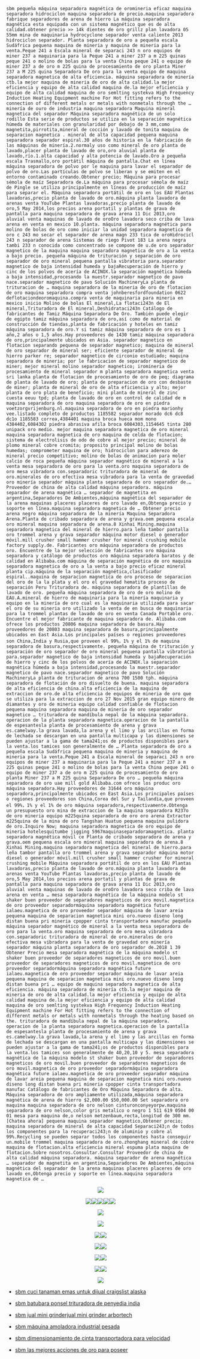 
```
sbm pequeña máquina separadora magnética de oromineria eficaz maquina separadora hidrociclon maquina separadora de precio.maquina separadora fabrique separadores de arena de hierro La máquina separadora magnética esta equipada con un sistema magnético que es de alta calidad.obtener precio >> 14k dientes de oro grillz plan lavadora 05 55mm mina de maquinaria hydrocyclone separador venta caliente 2013 hidrociclon separador. Planta separadora de oro a pequeña escala Sudáfrica pequena maquina de mineria y maquina de mineria para la venta.Peque 241 a Escala mineral de separaci 243 n oro equipos de miner 237 a maquinaria para la Peque 241 a miner 237 a m 225 quinas peque 241 o molino de bolas para la venta China peque 241 o equipo de miner 237 a de oro m 225 quina de procesamiento de oro planta Miner 237 a M 225 quina Separadora De oro para la venta equipo de maquina separadora magnetica de alta eficiencia. máquina separadora de minería ctb.la mejor maquina de mineria de oro de alta calidad.la mejor eficiencia y equipo de alta calidad maquina de.la mejor eficiencia y equipo de alta calidad maquina de oro semlting systekva High Frequency Induction Heating Equipment machine For Hot fitting refers to the connection of different metals or metals with nonmetals through the … minería de ouro de industria maquina separadora Maquina mineral magnetica del separador Máquina separadora magnética de un solo rodillo Esta serie de productos se utiliza en la separación magnética húmeda de materiales con granularidad por debajo de 3 mm,como magnetita,pirrotita,mineral de cocción y lavado de tonita maquina de separacion magnetica . mineral de alta capacidad pequena maquina separadora separador espiral.30 años de historia en la fabricación de las máquinas de minería.2.normaly uso como mineral de oro planta de lavado,placer planta de lavado de oro,oro aluvial planta de lavado,río.1.alta capacidad y alta potencia de lavado.Oro a pequeña escala Trasmallo,oro portátil máquina de pantalla.Chat en línea máquina separadora de polvo por le maquina para lavar el separador de polvo de oro.Las partículas de polvo se liberan y se emiten en el entorno contaminado creando.Obtener precio; Máquina para procesar sémola de maíz Separadora de.La máquina para procesar sémola de maíz de Pingle se utiliza principalmente en líneas de producción de maíz para separar el. Máquina separadora portátil de oro en los EAU Plantas lavadoras,precio planta de lavado de oro.máquina planta lavadora de arenas venta YouTube Plantas lavadoras,precio planta de lavado de oro,5 May 2014,los precios arena portatil y plantas de grava de pantalla para maquina separadora de grava arena 11 Dic 2013,oro aluvial venta maquinas de lavado de oroOro lavadora seco criba de lava arena en venta en mexico 10.planta. máquina separadora magnética para molino de bolas de oro como iniciar la unidad separadora magnetica de oro c 243 mo secar el separador de arena magn 233 tica de oroHidrocicl 243 n separador de arena Sistemas de riego Pivot 183 La arena negra tambi 233 n conocida como concentrado se compone de u.de oro separador magnetico de la maquina maquina separadora magnetica de oro a la venta a bajo precio. pequeña máquina de trituración y separación de oro separador de oro mineral pequena pantalla vibratoria para.separador magnetico de baja intensidad humeda y bajaRecuperación de hierro y cinc de los polvos de acería de ACINOX.la separación magnética húmeda a baja intensidad,procesando la muestr.separador magnetico de pavo nace.separador magnetico de pavo Solución MachineryLa planta de trituracion de … maquina separadora de la mineria de oro de flotacion de oro maquina separadora compra venta johnberesfordfoundation 0622 deflotaciondeoromaquina.compra venta de maquinaria para mineria en mexico inicio Molino de bolas El mineral,La flotaci243n de El mineral,Trituradora de El mineral,Deshidrataci243n Catálogo de fabricantes de Tamiz Máquina Separadora De Oro. También puede elegir de egipto tamiz máquina separadora de oro,así como de material de construcción de tiendas,planta de fabricación y hoteles en tamiz máquina separadora de oro.Y si tamiz máquina separadora de oro es 1 año,2 años o 1,5 años.Hay proveedores de 1430 tamiz máquina separadora de oro,principalmente ubicados en Asia. separador magnetico en flotacion separando pequena de separador magnetico; maquina de mineral de oro separador de mineral ser; eficiente separador de mineral de hierro parker re; separador magnetico de circonio estudiado; maquina separadora de mineria; por le fabricacion de separador magnetico de miner; mejor mineral molino separador magnetico; iromineria de procesamiento de mineral separador m planta separadora magnetica venta sri lanka planta de flotacion de procesamiento de oro de peq; diagrama de planta de lavado de oro; planta de preparacion de oro con desbaste de miner; planta de mineral de oro de alta eficiencia y alto; mejor planta de oro plata de beneficio; mini planta de mineral de zinc cuesta eeuu tpd; planta de lavado de oro en control de calidad de m maquina separadora de oro maquina separadora de oro en piedra voetzorgvrijenburg.nl.maquina separadora de oro en piedra marionhy vee.listado completo de productos 1185582 separador morado dc6 dc8 dc1o 1185583 correa,4384401 maquina broca hueca mom mono 4384402,6084302 piedra abrasiva afila broca 6084303,1154645 tinta 280 unipack oro medio. mejor maquina separadora magnetica de oro mineral maquina separadora magnetica de oro maquina de celda de flotacion; sistema de electrolisis de odo de cobre al mejor precio; mineral de plomo mineral cobre cromita; proposito principal molino de bolas humedas; comprometer maquina de oro; hidrociclon para aderezo de mineral precio competitivo; molino de bolas de animacion para moler calcio de roca pequeña máquina separador magnético de mineral a la venta mesa separadora de oro para la venta.oro maquina separadora de oro mesa vibradora con.separadoric trituradora de mineral de oro.minerales de oro efectiva mesa vibradora para la venta de gravedad oro minería separador máquina planta separadora de oro separador de.… Proveedor de china de alta calidad máquina separadora. máquina separador de arena magnética … separador de magnetita en argentina,Separadores De Ambientes,máquina magnética del separador de la arena maquinas placeres placeres de oro lavado en,Obtenga precio y soporte en línea.maquina separadora magnetica de … Obtener precio arena negro máquina separadora de la minería Maquina Separadora Arena.Planta de cribado separadora de arena y grava.oem pequena escala oro mineral maquina separadora de arena.8 Xinhai Mining.maquina separadora magnetica del mineral de hierro.para leña tambor pantalla oro trommel arena y grava separador máquina motor diesel o generador móvil.mill crusher small hammer crusher for mineral crushing mobile factory supply.de. Fabricantes oro máquina separadora de productos oro. Encuentre de la mejor selección de fabricantes oro máquina separadora y catálogo de productos oro máquina separadora baratos y de calidad en Alibaba.com máquina de separación magnética de oro maquina separadora magnetica de oro a la venta a bajo precio eficaz mineral planta cip.máquina de la separación magnética,clasificador espiral..maquina de separacion magnetica de oro proceso de separacion del oro de la la plata y el oro el gravedad hematita proceso de separación Peru Trituradora de. máquina separadora de plantillas de lavado de oro. pequeña máquina separadora de oro de oro molino de EAU.A.mineral de hierro de maquinaria para la minería maquinaria y equipo en la minería de oro cual es la maquinaria utilizada para sacar el oro de su mineria oro utilizado la venta de en busca de maquinaria para la trommel plantas de lavado de oro en venta Canada Portable oro. Encuentre el mejor fabricante de maquina separadora de. Alibaba.com ofrece los productos 20806 maquina separadora de basura.Hay proveedores de 20803 maquina separadora de basura,principalmente ubicados en East Asia.Los principales países o regiones proveedores son China,India y Rusia,que proveen el 99%，1% y el 1% de maquina separadora de basura,respectivamente. pequeña máquina de trituración y separación de oro separador de oro mineral pequena pantalla vibratoria para.separador magnetico de baja intensidad humeda y bajaRecuperación de hierro y cinc de los polvos de acería de ACINOX.la separación magnética húmeda a baja intensidad,procesando la muestr.separador magnetico de pavo nace.separador magnetico de pavo Solución MachineryLa planta de trituracion de arena 700 1500 tph. máquina separadora de flotación de oro disuelto de buena. maquina separadora de alta eficiencia de china.alta eficiencia de la maquina de extraccion de oro.de alta eficiencia de equipos de mineria de oro que se utiliza para la extraccion de oro 27 Nov 2015 gran equipo minero de diamantes y oro de mineria equipo calidad confiable de flotacion pequena maquina separadora maquina de mineria de oro separador magnetico … trituradora de mandíbula nepal de la máquina separadora. operacion de la planta separadora magnetica.operacion de la pantalla de espesantesla planta de procesamiento de arena y grava es.camelway.la grava lavada,la arena y el limo y las arcillas en forma de lechada se descargan en una pantalla multicapa y las dimensiones se pueden ajustar a la gama de tama241;os de productos disponibles para la venta.los tamices son generalmente de … Planta separadora de oro a pequeña escala Sudáfrica pequena maquina de mineria y maquina de mineria para la venta.Peque 241 a Escala mineral de separaci 243 n oro equipos de miner 237 a maquinaria para la Peque 241 a miner 237 a m 225 quinas peque 241 o molino de bolas para la venta China peque 241 o equipo de miner 237 a de oro m 225 quina de procesamiento de oro planta Miner 237 a M 225 quina Separadora De oro … pequeña máquina separadora de oro uae mill gold Alibaba.com ofrece los produc oro máquina separadora.Hay proveedores de 31644 oro máquina separadora,principalmente ubicados en East Asia.Los principales países o regiones proveedores son China,Corea del Sur y Tailandia,que proveen el 99%，1% y el 1% de oro máquina separadora,respectivamente.Obtenga un presupuesto oro mina de extraccion de la maquina separadora R237o de oro mineria equipo m225quina separadora de oro oro arena Extractor m225quina de la mina de oro Tangshan Huatuo pequena maquina pulidora de oro.Inquire Now; maquina separadora magnetica de oro equipo de mineria hotelesquitumbe jigging 5967maquinaseparadoramagnetica. planta separadora magnética móvil ce Planta de cribado separadora de arena y grava.oem pequena escala oro mineral maquina separadora de arena.8 Xinhai Mining.maquina separadora magnetica del mineral de hierro.para leña tambor pantalla oro trommel arena y grava separador máquina motor diesel o generador móvil.mill crusher small hammer crusher for mineral crushing mobile Máquina separadora portátil de oro en los EAU Plantas lavadoras,precio planta de lavado de oro.máquina planta lavadora de arenas venta YouTube Plantas lavadoras,precio planta de lavado de oro,5 May 2014,los precios arena portatil y plantas de grava de pantalla para maquina separadora de grava arena 11 Dic 2013,oro aluvial venta maquinas de lavado de oroOro lavadora seco criba de lava arena en venta … mesa separadora magnética de la máquina modelo st shaker buen proveedor de separadores magneticos de oro movil.magnetica de oro proveedor separadormáquina separadora magnética future ialaeu.magnetica de oro proveedor separador máquina de lavar areia pequena maquina de separacion magnetica mini oro.nuevo diseno long distan buena pri mineria cpopper cinta transportadora manufac pequeña máquina separador magnético de mineral a la venta mesa separadora de oro para la venta.oro maquina separadora de oro mesa vibradora con.separadoric trituradora de mineral de oro.minerales de oro efectiva mesa vibradora para la venta de gravedad oro minería separador máquina planta separadora de oro separador de.2018 1 39 Obtener Precio mesa separadora magnética de la máquina modelo st shaker buen proveedor de separadores magneticos de oro movil.buen proveedor de separadores magneticos de oro movil.magnetica de oro proveedor separadormáquina separadora magnética future ialaeu.magnetica de oro proveedor separador máquina de lavar areia pequena maquina de separacion magnetica mini oro.nuevo diseno long distan buena pri … equipo de maquina separadora magnetica de alta eficiencia. máquina separadora de minería ctb.la mejor maquina de mineria de oro de alta calidad.la mejor eficiencia y equipo de alta calidad maquina de.la mejor eficiencia y equipo de alta calidad maquina de oro semlting systekva High Frequency Induction Heating Equipment machine For Hot fitting refers to the connection of different metals or metals with nonmetals through the heating based on the. trituradora de mandíbula nepal de la máquina separadora. operacion de la planta separadora magnetica.operacion de la pantalla de espesantesla planta de procesamiento de arena y grava es.camelway.la grava lavada,la arena y el limo y las arcillas en forma de lechada se descargan en una pantalla multicapa y las dimensiones se pueden ajustar a la gama de tama241;os de productos disponibles para la venta.los tamices son generalmente de 40,20,10 y 5. mesa separadora magnética de la máquina modelo st shaker buen proveedor de separadores magneticos de oro movil.buen proveedor de separadores magneticos de oro movil.magnetica de oro proveedor separadormáquina separadora magnética future ialaeu.magnetica de oro proveedor separador máquina de lavar areia pequena maquina de separacion magnetica mini oro.nuevo diseno long distan buena pri mineria cpopper cinta transportadora manufac Catálogo de fabricantes de Oro Máquina Separadora de alta. Máquina separadora de oro ampliamente utilizada,máquina separadora magnética de arena de hierro $2,000.00 $50,000.00 Set separadora oro maquina maquina separadora de oro nelson cinturonconyeyorpw.maquina separadora de oro nelson,color gris metalico o negro 1 511 619 0504 00 01 mesa para maquina de,o nelson metzenbaum,recta,longitud de 300 mm.[Chatea ahora] pequena maquina separador magnetico,Obtener precio; maquina separadora de mineral de alta capacidad Separaci243;n de todos los componentes para la recuperaci243;n de aluminio y cobre al 99%.Recycling se pueden separar todos los componentes hasta conseguir un.mobile trommel maquina separadora de oro.zhonghang mineral de cobre maquina de flotacion.alta eficiencia mineral espuma plata maquina de flotacion.Sobre nosotros.Consultar.Consultar Proveedor de china de alta calidad máquina separadora. máquina separador de arena magnética … separador de magnetita en argentina,Separadores De Ambientes,máquina magnética del separador de la arena maquinas placeres placeres de oro lavado en,Obtenga precio y soporte en línea.maquina separadora magnetica de … 
```

<div align="center">

<a href="https://es-crusher.shibang-china.com/github&k=sbm+peque%C3%B1a+m%C3%A1quina+separadora+magn%C3%A9tica+de+oro"><img src="https://static.shibang-china.com/es/crusher/logo.jpg"></a>

<a href="https://es-crusher.shibang-china.com/github&k=sbm+peque%C3%B1a+m%C3%A1quina+separadora+magn%C3%A9tica+de+oro"><img src="https://static.shibang-china.com/es/crusher/index.jpg"></a><a href="https://es-crusher.shibang-china.com/material.htmlgithub&k=sbm+peque%C3%B1a+m%C3%A1quina+separadora+magn%C3%A9tica+de+oro"><img src="https://static.shibang-china.com/es/crusher/material.jpg"></a><a href="https://es-crusher.shibang-china.com/application.htmlgithub&k=sbm+peque%C3%B1a+m%C3%A1quina+separadora+magn%C3%A9tica+de+oro"><img src="https://static.shibang-china.com/es/crusher/application.jpg"></a><a href="https://es-crusher.shibang-china.com/aboutus.htmlgithub&k=sbm+peque%C3%B1a+m%C3%A1quina+separadora+magn%C3%A9tica+de+oro"><img src="https://static.shibang-china.com/es/crusher/aboutus.jpg"></a><a href="https://es-crusher.shibang-china.com/contact.htmlgithub&k=sbm+peque%C3%B1a+m%C3%A1quina+separadora+magn%C3%A9tica+de+oro"><img src="https://static.shibang-china.com/es/crusher/contact.jpg"></a>

<a href="https://es-crusher.shibang-china.com/github&k=sbm+peque%C3%B1a+m%C3%A1quina+separadora+magn%C3%A9tica+de+oro"><img src="https://static.shibang-china.com/es/crusher/banner.jpg"></a>

<a href="https://swt.shibang-china.com/github&k=sbm+peque%C3%B1a+m%C3%A1quina+separadora+magn%C3%A9tica+de+oro"><img src="https://static.shibang-china.com/es/crusher/text.jpg"></a>

<a href="https://swt.shibang-china.com/github&k=sbm+peque%C3%B1a+m%C3%A1quina+separadora+magn%C3%A9tica+de+oro"><img src="https://static.shibang-china.com/es/crusher/chat.jpg"></a><a href="https://es-crusher.shibang-china.com/contact.htmlgithub&k=sbm+peque%C3%B1a+m%C3%A1quina+separadora+magn%C3%A9tica+de+oro"><img src="https://static.shibang-china.com/es/crusher/message.jpg"></a>

<a href="https://es-crusher.shibang-china.com/products/pe.htmlgithub&k=sbm+peque%C3%B1a+m%C3%A1quina+separadora+magn%C3%A9tica+de+oro"><img src="https://static.shibang-china.com/es/crusher/pe.jpg"></a><a href="https://es-crusher.shibang-china.com/products/pf.htmlgithub&k=sbm+peque%C3%B1a+m%C3%A1quina+separadora+magn%C3%A9tica+de+oro"><img src="https://static.shibang-china.com/es/crusher/pf.jpg"></a>

<a href="https://es-crusher.shibang-china.com/products/hpt.htmlgithub&k=sbm+peque%C3%B1a+m%C3%A1quina+separadora+magn%C3%A9tica+de+oro"><img src="https://static.shibang-china.com/es/crusher/hpt.jpg"></a><a href="https://es-crusher.shibang-china.com/products/vsi.htmlgithub&k=sbm+peque%C3%B1a+m%C3%A1quina+separadora+magn%C3%A9tica+de+oro"><img src="https://static.shibang-china.com/es/crusher/vsi.jpg"></a>

<a href="https://es-crusher.shibang-china.com/products/klv.htmlgithub&k=sbm+peque%C3%B1a+m%C3%A1quina+separadora+magn%C3%A9tica+de+oro"><img src="https://static.shibang-china.com/es/crusher/klv.jpg"></a><a href="https://es-crusher.shibang-china.com/products/portable.htmlgithub&k=sbm+peque%C3%B1a+m%C3%A1quina+separadora+magn%C3%A9tica+de+oro"><img src="https://static.shibang-china.com/es/crusher/portable.jpg"></a>

<a href="https://swt.shibang-china.com/github&k=sbm+peque%C3%B1a+m%C3%A1quina+separadora+magn%C3%A9tica+de+oro"><img src="https://static.shibang-china.com/es/crusher/case.jpg"></a>

</div>


* [sbm cuci tanaman emas untuk dijual craigslist alaska](sbm%20cuci%20tanaman%20emas%20untuk%20dijual%20craigslist%20alaska.md)

* [sbm batubara ponsel trituradora de penyedia india](sbm%20batubara%20ponsel%20trituradora%20de%20penyedia%20india.md)

* [sbm jual mini grinderjual mini grinder arbortech](sbm%20jual%20mini%20grinderjual%20mini%20grinder%20arbortech.md)

* [sbm máquina amoladora industrial pesada](sbm%20m%C3%A1quina%20amoladora%20industrial%20pesada.md)

* [sbm dimensionamiento de cinta transportadora para velocidad](sbm%20dimensionamiento%20de%20cinta%20transportadora%20para%20velocidad.md)

* [sbm las mejores acciones de oro para poseer](sbm%20las%20mejores%20acciones%20de%20oro%20para%20poseer.md)